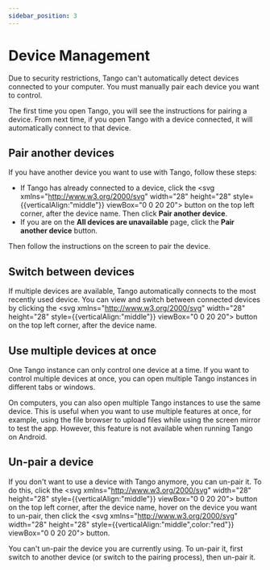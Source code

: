 ```yaml
---
sidebar_position: 3
---
```


# Device Management

Due to security restrictions, Tango can't automatically detect devices connected to your computer. You must manually pair each device you want to control.

The first time you open Tango, you will see the instructions for pairing a device. From next time, if you open Tango with a device connected, it will automatically connect to that device.

## Pair another devices

If you have another device you want to use with Tango, follow these steps:

* If Tango has already connected to a device, click the <svg xmlns="http://www.w3.org/2000/svg" width="28" height="28" style={{verticalAlign:"middle"}} viewBox="0 0 20 20"><path fill="currentColor" d="M12.146 3.146a.5.5 0 0 1 .708 0l3 3a.5.5 0 0 1 0 .708l-3 3a.5.5 0 0 1-.708-.708L14.293 7H4.5a.5.5 0 0 1 0-1h9.793l-2.147-2.146a.5.5 0 0 1 0-.708Zm-4.292 7a.5.5 0 0 1 0 .708L5.707 13H15.5a.5.5 0 0 1 0 1H5.707l2.147 2.146a.5.5 0 0 1-.708.708l-3-3a.5.5 0 0 1 0-.708l3-3a.5.5 0 0 1 .708 0Z"/></svg> button on the top left corner, after the device name. Then click **Pair another device**.
* If you are on the **All devices are unavailable** page, click the **Pair another device** button.

Then follow the instructions on the screen to pair the device.

## Switch between devices

If multiple devices are available, Tango automatically connects to the most recently used device. You can view and switch between connected devices by clicking the <svg xmlns="http://www.w3.org/2000/svg" width="28" height="28" style={{verticalAlign:"middle"}} viewBox="0 0 20 20"><path fill="currentColor" d="M12.146 3.146a.5.5 0 0 1 .708 0l3 3a.5.5 0 0 1 0 .708l-3 3a.5.5 0 0 1-.708-.708L14.293 7H4.5a.5.5 0 0 1 0-1h9.793l-2.147-2.146a.5.5 0 0 1 0-.708Zm-4.292 7a.5.5 0 0 1 0 .708L5.707 13H15.5a.5.5 0 0 1 0 1H5.707l2.147 2.146a.5.5 0 0 1-.708.708l-3-3a.5.5 0 0 1 0-.708l3-3a.5.5 0 0 1 .708 0Z"/></svg> button on the top left corner, after the device name.

## Use multiple devices at once

One Tango instance can only control one device at a time. If you want to control multiple devices at once, you can open multiple Tango instances in different tabs or windows.

On computers, you can also open multiple Tango instances to use the same device. This is useful when you want to use multiple features at once, for example, using the file browser to upload files while using the screen mirror to test the app. However, this feature is not available when running Tango on Android.

## Un-pair a device

If you don't want to use a device with Tango anymore, you can un-pair it. To do this, click the <svg xmlns="http://www.w3.org/2000/svg" width="28" height="28" style={{verticalAlign:"middle"}} viewBox="0 0 20 20"><path fill="currentColor" d="M12.146 3.146a.5.5 0 0 1 .708 0l3 3a.5.5 0 0 1 0 .708l-3 3a.5.5 0 0 1-.708-.708L14.293 7H4.5a.5.5 0 0 1 0-1h9.793l-2.147-2.146a.5.5 0 0 1 0-.708Zm-4.292 7a.5.5 0 0 1 0 .708L5.707 13H15.5a.5.5 0 0 1 0 1H5.707l2.147 2.146a.5.5 0 0 1-.708.708l-3-3a.5.5 0 0 1 0-.708l3-3a.5.5 0 0 1 .708 0Z"/></svg> button on the top left corner, after the device name, hover on the device you want to un-pair, then click the <svg xmlns="http://www.w3.org/2000/svg" width="28" height="28" style={{verticalAlign:"middle",color:"red"}} viewBox="0 0 20 20"><path fill="currentColor" d="M8.5 4h3a1.5 1.5 0 0 0-3 0Zm-1 0a2.5 2.5 0 0 1 5 0h5a.5.5 0 0 1 0 1h-1.054l-1.194 10.344A3 3 0 0 1 12.272 18H7.728a3 3 0 0 1-2.98-2.656L3.554 5H2.5a.5.5 0 0 1 0-1h5ZM5.741 15.23A2 2 0 0 0 7.728 17h4.544a2 2 0 0 0 1.987-1.77L15.439 5H4.561l1.18 10.23ZM8.5 7.5A.5.5 0 0 1 9 8v6a.5.5 0 0 1-1 0V8a.5.5 0 0 1 .5-.5ZM12 8a.5.5 0 0 0-1 0v6a.5.5 0 0 0 1 0V8Z"/></svg> button.

You can't un-pair the device you are currently using. To un-pair it, first switch to another device (or switch to the pairing process), then un-pair it.
